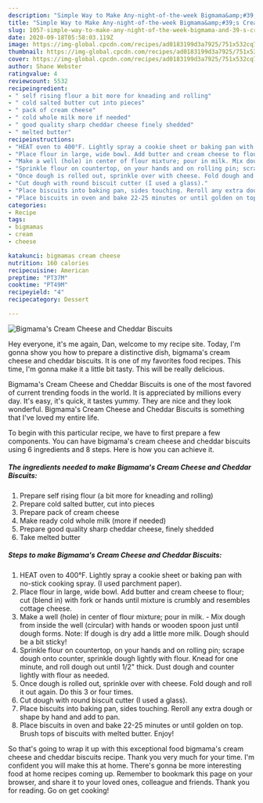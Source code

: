 ```yaml
---
description: "Simple Way to Make Any-night-of-the-week Bigmama&amp;#39;s Cream Cheese and Cheddar Biscuits"
title: "Simple Way to Make Any-night-of-the-week Bigmama&amp;#39;s Cream Cheese and Cheddar Biscuits"
slug: 1057-simple-way-to-make-any-night-of-the-week-bigmama-and-39-s-cream-cheese-and-cheddar-biscuits
date: 2020-09-18T05:58:03.119Z
image: https://img-global.cpcdn.com/recipes/ad0183199d3a7925/751x532cq70/bigmamas-cream-cheese-and-cheddar-biscuits-recipe-main-photo.jpg
thumbnail: https://img-global.cpcdn.com/recipes/ad0183199d3a7925/751x532cq70/bigmamas-cream-cheese-and-cheddar-biscuits-recipe-main-photo.jpg
cover: https://img-global.cpcdn.com/recipes/ad0183199d3a7925/751x532cq70/bigmamas-cream-cheese-and-cheddar-biscuits-recipe-main-photo.jpg
author: Shane Webster
ratingvalue: 4
reviewcount: 5532
recipeingredient:
- " self rising flour a bit more for kneading and rolling"
- " cold salted butter cut into pieces"
- " pack of cream cheese"
- " cold whole milk more if needed"
- " good quality sharp cheddar cheese finely shedded"
- " melted butter"
recipeinstructions:
- "HEAT oven to 400°F. Lightly spray a cookie sheet or baking pan with no-stick cooking spray. (I used parchment paper)."
- "Place flour in large, wide bowl. Add butter and cream cheese to flour; cut (blend in) with fork or hands until mixture is crumbly and resembles cottage cheese."
- "Make a well (hole) in center of flour mixture; pour in milk. Mix dough from inside the well (circular) with hands or wooden spoon just until dough forms. Note: If dough is dry add a little more milk. Dough should be a bit sticky!"
- "Sprinkle flour on countertop, on your hands and on rolling pin; scrape dough onto counter, sprinkle​ dough lightly with flour. Knead for one minute, and roll dough out until 1/2&#34; thick. Dust dough and counter lightly with flour as needed."
- "Once dough is rolled out, sprinkle over with cheese. Fold dough and roll it out again. Do this 3 or four times."
- "Cut dough with round biscuit cutter (I used a glass)."
- "Place biscuits into baking pan, sides touching. Reroll any extra dough or shape by hand and add to pan."
- "Place biscuits in oven and bake 22-25 minutes or until golden on top. Brush tops of biscuits with melted butter. Enjoy!"
categories:
- Recipe
tags:
- bigmamas
- cream
- cheese

katakunci: bigmamas cream cheese 
nutrition: 160 calories
recipecuisine: American
preptime: "PT37M"
cooktime: "PT49M"
recipeyield: "4"
recipecategory: Dessert

---
```



![Bigmama&#39;s Cream Cheese and Cheddar Biscuits](https://img-global.cpcdn.com/recipes/ad0183199d3a7925/751x532cq70/bigmamas-cream-cheese-and-cheddar-biscuits-recipe-main-photo.jpg)

Hey everyone, it's me again, Dan, welcome to my recipe site. Today, I'm gonna show you how to prepare a distinctive dish, bigmama&#39;s cream cheese and cheddar biscuits. It is one of my favorites food recipes. This time, I'm gonna make it a little bit tasty. This will be really delicious.



Bigmama&#39;s Cream Cheese and Cheddar Biscuits is one of the most favored of current trending foods in the world. It is appreciated by millions every day. It's easy, it's quick, it tastes yummy. They are nice and they look wonderful. Bigmama&#39;s Cream Cheese and Cheddar Biscuits is something that I've loved my entire life.


To begin with this particular recipe, we have to first prepare a few components. You can have bigmama&#39;s cream cheese and cheddar biscuits using 6 ingredients and 8 steps. Here is how you can achieve it.

<!--inarticleads1-->

##### The ingredients needed to make Bigmama&#39;s Cream Cheese and Cheddar Biscuits:

1. Prepare  self rising flour (a bit more for kneading and rolling)
1. Prepare  cold salted butter, cut into pieces
1. Prepare  pack of cream cheese
1. Make ready  cold whole milk (more if needed)
1. Prepare  good quality sharp cheddar cheese, finely shedded
1. Take  melted butter




<!--inarticleads2-->

##### Steps to make Bigmama&#39;s Cream Cheese and Cheddar Biscuits:

1. HEAT oven to 400°F. Lightly spray a cookie sheet or baking pan with no-stick cooking spray. (I used parchment paper).
1. Place flour in large, wide bowl. Add butter and cream cheese to flour; cut (blend in) with fork or hands until mixture is crumbly and resembles cottage cheese.
1. Make a well (hole) in center of flour mixture; pour in milk. - Mix dough from inside the well (circular) with hands or wooden spoon just until dough forms. Note: If dough is dry add a little more milk. Dough should be a bit sticky!
1. Sprinkle flour on countertop, on your hands and on rolling pin; scrape dough onto counter, sprinkle​ dough lightly with flour. Knead for one minute, and roll dough out until 1/2&#34; thick. Dust dough and counter lightly with flour as needed.
1. Once dough is rolled out, sprinkle over with cheese. Fold dough and roll it out again. Do this 3 or four times.
1. Cut dough with round biscuit cutter (I used a glass).
1. Place biscuits into baking pan, sides touching. Reroll any extra dough or shape by hand and add to pan.
1. Place biscuits in oven and bake 22-25 minutes or until golden on top. Brush tops of biscuits with melted butter. Enjoy!




So that's going to wrap it up with this exceptional food bigmama&#39;s cream cheese and cheddar biscuits recipe. Thank you very much for your time. I'm confident you will make this at home. There's gonna be more interesting food at home recipes coming up. Remember to bookmark this page on your browser, and share it to your loved ones, colleague and friends. Thank you for reading. Go on get cooking!
